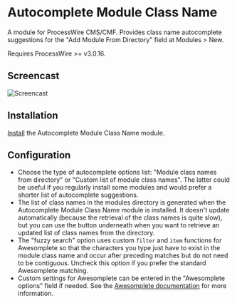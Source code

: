 # Autocomplete Module Class Name

A module for ProcessWire CMS/CMF. Provides class name autocomplete suggestions for the "Add Module From Directory" field at Modules > New.

Requires ProcessWire >= v3.0.16.

## Screencast

![Screencast](https://user-images.githubusercontent.com/1538852/60233595-10562000-98f5-11e9-9888-90421a99e21c.gif)

## Installation

[Install](http://modules.processwire.com/install-uninstall/) the Autocomplete Module Class Name module.

## Configuration

* Choose the type of autocomplete options list: "Module class names from directory" or "Custom list of module class names". The latter could be useful if you regularly install some modules and would prefer a shorter list of autocomplete suggestions.
* The list of class names in the modules directory is generated when the Autocomplete Module Class Name module is installed. It doesn't update automatically (because the retrieval of the class names is quite slow), but you can use the button underneath when you want to retrieve an updated list of class names from the directory.
* The "fuzzy search" option uses custom `filter` and `item` functions for Awesomplete so that the characters you type just have to exist in the module class name and occur after preceding matches but do not need to be contiguous. Uncheck this option if you prefer the standard Awesomplete matching.
* Custom settings for Awesomplete can be entered in the "Awesomplete options" field if needed. See the [Awesomplete documentation](https://leaverou.github.io/awesomplete/) for more information.
